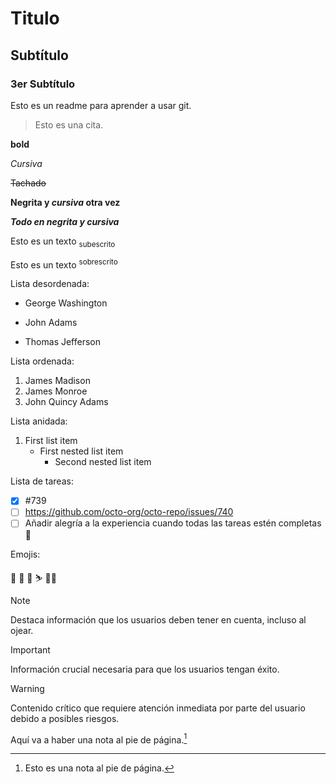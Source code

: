 # Titulo

## Subtítulo

### 3er Subtítulo

Esto es un readme para aprender a usar git.

> Esto es una cita.

**bold**

*Cursiva*

~~Tachado~~

**Negrita y _cursiva_ otra vez**

***Todo en negrita y cursiva***

Esto es un texto <sub> subescrito </sub>

Esto es un texto <sup> sobrescrito </sup>

Lista desordenada:
- George Washington
* John Adams
+ Thomas Jefferson

Lista ordenada:
1. James Madison
1. James Monroe
1. John Quincy Adams

Lista anidada:
1. First list item
   - First nested list item
     - Second nested list item

Lista de tareas:
- [x] #739
- [ ] https://github.com/octo-org/octo-repo/issues/740
- [ ] Añadir alegría a la experiencia cuando todas las tareas estén completas :tada:

Emojis:

:raccoon: :lion: :horse:
:skier: :mountain_biking_man:

> [!NOTE]
> Destaca información que los usuarios deben tener en cuenta, incluso al ojear.

> [!IMPORTANT]
> Información crucial necesaria para que los usuarios tengan éxito.

> [!WARNING]
> Contenido crítico que requiere atención inmediata por parte del usuario debido a posibles riesgos.

Aquí va a haber una nota al pie de página.[^1]

[^1]: Esto es una nota al pie de página.
